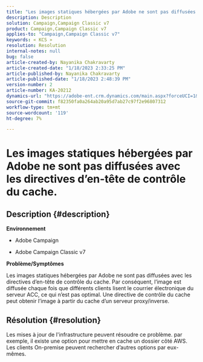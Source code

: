 ```yaml
---
title: "Les images statiques hébergées par Adobe ne sont pas diffusées avec les directives d’en-tête de contrôle du cache."
description: Description
solution: Campaign,Campaign Classic v7
product: Campaign,Campaign Classic v7
applies-to: "Campaign,Campaign Classic v7"
keywords: « KCS »
resolution: Resolution
internal-notes: null
bug: false
article-created-by: Nayanika Chakravarty
article-created-date: "1/18/2023 2:33:25 PM"
article-published-by: Nayanika Chakravarty
article-published-date: "1/18/2023 2:48:39 PM"
version-number: 2
article-number: KA-20212
dynamics-url: "https://adobe-ent.crm.dynamics.com/main.aspx?forceUCI=1&pagetype=entityrecord&etn=knowledgearticle&id=1b98e10b-3d97-ed11-aad1-6045bd006b4b"
source-git-commit: f82350fa0a264ab20a95d7ab27c97f2e96807312
workflow-type: tm+mt
source-wordcount: '119'
ht-degree: 7%

---
```


# Les images statiques hébergées par Adobe ne sont pas diffusées avec les directives d’en-tête de contrôle du cache.

## Description {#description}


<b>Environnement</b>

- Adobe Campaign

- Adobe Campaign Classic v7

<b>Problème/Symptômes</b>

Les images statiques hébergées par Adobe ne sont pas diffusées avec les directives d’en-tête de contrôle du cache. Par conséquent, l’image est diffusée chaque fois que différents clients lisent le courrier électronique du serveur ACC, ce qui n’est pas optimal. Une directive de contrôle du cache peut obtenir l’image à partir du cache d’un serveur proxy/inverse.


## Résolution {#resolution}


Les mises à jour de l&#39;infrastructure peuvent résoudre ce problème. par exemple, il existe une option pour mettre en cache un dossier côté AWS. Les clients On-premise peuvent rechercher d’autres options par eux-mêmes.
